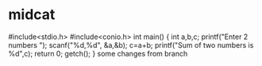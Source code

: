 # midcat
#include<stdio.h>
#include<conio.h>
int main()
{
int a,b,c;
printf("Enter 2 numbers ");
scanf("%d,%d", &a,&b);
c=a+b;
printf("Sum of two numbers is %d",c);
return 0;
getch();
}
some changes from branch
